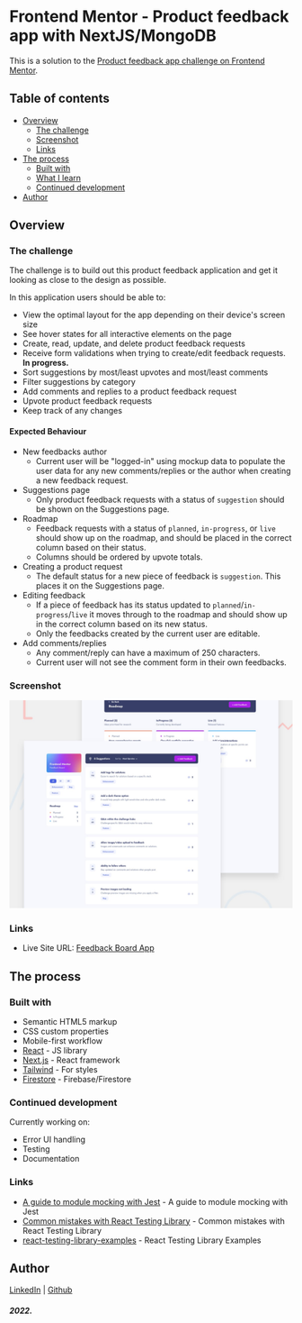 # Frontend Mentor - Product feedback app with NextJS/MongoDB

This is a solution to the <a href="https://www.frontendmentor.io/challenges/product-feedback-app-wbvUYqjR6" target="_blank">Product feedback app challenge on Frontend Mentor</a>.

## Table of contents

- [Overview](#overview)
  - [The challenge](#the-challenge)
  - [Screenshot](#screenshot)
  - [Links](#links)
- [The process](#the-process)
  - [Built with](#built-with)
  - [What I learn](#what-i-learned)
  - [Continued development](#continued-development)
- [Author](#author)

## Overview

### The challenge

The challenge is to build out this product feedback application and get it looking as close to the design as possible.

In this application users should be able to:

- View the optimal layout for the app depending on their device's screen size
- See hover states for all interactive elements on the page
- Create, read, update, and delete product feedback requests
- Receive form validations when trying to create/edit feedback requests. **In progress.**
- Sort suggestions by most/least upvotes and most/least comments
- Filter suggestions by category
- Add comments and replies to a product feedback request
- Upvote product feedback requests
- Keep track of any changes

#### Expected Behaviour
- New feedbacks author
  - Current user will be "logged-in" using mockup data to populate the user data for any new comments/replies or the author when creating a new feedback request.
- Suggestions page
  - Only product feedback requests with a status of `suggestion` should be shown on the Suggestions page.
- Roadmap
  - Feedback requests with a status of `planned`, `in-progress`, or `live` should show up on the roadmap, and should be placed in the correct column based on their status.
  - Columns should be ordered by upvote totals.
- Creating a product request
  - The default status for a new piece of feedback is `suggestion`. This places it on the Suggestions page.
- Editing feedback
  - If a piece of feedback has its status updated to `planned`/`in-progress`/`live` it moves through to the roadmap and should show up in the correct column based on its new status.
  - Only the feedbacks created by the current user are editable.
- Add comments/replies
  - Any comment/reply can have a maximum of 250 characters.
  - Current user will not see the comment form in their own feedbacks.

### Screenshot

![Design preview for the Product feedback app coding challenge](https://github.com/tatsOre/feedback-board-app/blob/main/preview.jpg)

### Links

- Live Site URL: [Feedback Board App](https://feedback-board-app.vercel.app/)

## The process

### Built with

- Semantic HTML5 markup
- CSS custom properties
- Mobile-first workflow
- [React](https://reactjs.org/) - JS library
- [Next.js](https://nextjs.org/) - React framework
- [Tailwind](https://tailwindcss.com/) - For styles
- [Firestore](https://firebase.google.com/) - Firebase/Firestore

### Continued development
Currently working on: 
- Error UI handling
- Testing
- Documentation

### Links
- [A guide to module mocking with Jest](https://www.emgoto.com/mocking-with-jest/) - A guide to module mocking with Jest
- [Common mistakes with React Testing Library](https://kentcdodds.com/blog/common-mistakes-with-react-testing-library) - Common mistakes with React Testing Library
- [react-testing-library-examples](https://github.com/kentcdodds/react-testing-library-examples) - React Testing Library Examples

## Author

[LinkedIn](https://www.linkedin.com/in/tatiana-orejuela-zapata/) | [Github](https://github.com/tatsOre)

##### 2022.
